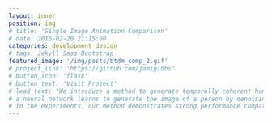```yaml
---
layout: inner
position: img
# title: 'Single Image Animation Comparison'
# date: 2016-02-20 21:15:00
categories: development design
# tags: Jekyll Sass Bootstrap
featured_image: '/img/posts/btdm_comp_2.gif'
# project_link: 'https://github.com/jamigibbs'
# button_icon: 'flask'
# button_text: 'Visit Project'
# lead_text: "We introduce a method to generate temporally coherent human animation from a single image, a video, or a random noise. This problem has been formulated as modeling of an auto-regressive generation, i.e., to regress past frames to decode future frames. However, such unidirectional generation is highly prone to motion drifting over time, generating unrealistic human animation with significant artifacts such as appearance distortion. We claim that bidirectional temporal modeling enforces temporal coherence on a generative network by largely suppressing the motion ambiguity of human appearance. To prove our claim, we design a novel human animation framework using a denoising diffusion model: 
# a neural network learns to generate the image of a person by denoising temporal Gaussian noises whose intermediate results are cross-conditioned bidirectionally between consecutive frames. 
# In the experiments, our method demonstrates strong performance compared to existing unidirectional approaches with realistic temporal coherence."
---
```

